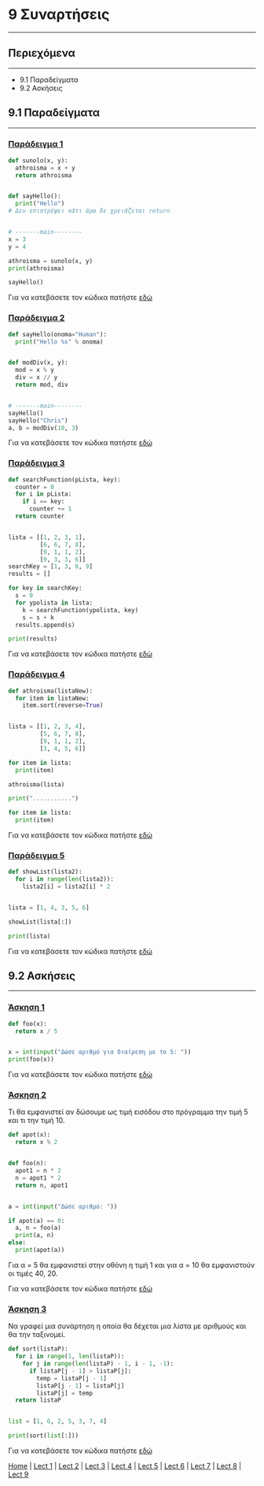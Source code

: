# 9 Συναρτήσεις

---

## Περιεχόμενα

---

- 9.1 Παραδείγματα
- 9.2 Ασκήσεις

## 9.1 Παραδείγματα

---

<!--
### [Παράδειγμα 1](source/lecture_09/lecture_09_example_1.py)
-->

### [Παράδειγμα 1](source/lecture_09/lecture_09_example_1x.py)

```python
def sunolo(x, y):
  athroisma = x + y
  return athroisma


def sayHello():
  print("Hello")
# Δεν επιστρέφει κάτι άρα δε χρειάζεται return


# -------main--------
x = 3
y = 4

athroisma = sunolo(x, y)
print(athroisma)

sayHello()
```

<!--
Για να κατεβάσετε τον κώδικα πατήστε [εδώ](source/lecture_09/lecture_09_example_1.py)
-->

Για να κατεβάσετε τον κώδικα πατήστε [εδώ](source/lecture_09/lecture_09_example_1x.py)

<!--
### [Παράδειγμα 2](source/lecture_09/lecture_09_example_2.py)
-->

### [Παράδειγμα 2](source/lecture_09/lecture_09_example_2x.py)

```python
def sayHello(onoma="Human"):
  print("Hello %s" % onoma)


def modDiv(x, y):
  mod = x % y
  div = x // y
  return mod, div


# -------main--------
sayHello()
sayHello("Chris")
a, b = modDiv(10, 3)
```

<!--
Για να κατεβάσετε τον κώδικα πατήστε [εδώ](source/lecture_09/lecture_09_example_2.py)
-->

Για να κατεβάσετε τον κώδικα πατήστε [εδώ](source/lecture_09/lecture_09_example_2x.py)

<!--
### [Παράδειγμα 3](source/lecture_09/lecture_09_example_3.py)
-->

### [Παράδειγμα 3](source/lecture_09/lecture_09_example_3x.py)

```python
def searchFunction(pLista, key):
  counter = 0
  for i in pLista:
    if i == key:
      counter += 1
  return counter


lista = [[1, 2, 3, 1],
         [6, 6, 7, 8],
         [9, 1, 1, 2],
         [9, 3, 3, 6]]
searchKey = [1, 3, 6, 9]
results = []

for key in searchKey:
  s = 0
  for ypolista in lista:
    k = searchFunction(ypolista, key)
    s = s + k
  results.append(s)

print(results)
```

<!--
Για να κατεβάσετε τον κώδικα πατήστε [εδώ](source/lecture_09/lecture_09_example_3.py)
-->

Για να κατεβάσετε τον κώδικα πατήστε [εδώ](source/lecture_09/lecture_09_example_3x.py)

<!--
### [Παράδειγμα 4](source/lecture_09/lecture_09_example_4.py)
-->

### [Παράδειγμα 4](source/lecture_09/lecture_09_example_4x.py)

```python
def athroisma(listaNew):
  for item in listaNew:
    item.sort(reverse=True)


lista = [[1, 2, 3, 4],
         [5, 6, 7, 8],
         [9, 1, 1, 2],
         [3, 4, 5, 6]]

for item in lista:
  print(item)

athroisma(lista)

print("...........")

for item in lista:
  print(item)
```

<!--
Για να κατεβάσετε τον κώδικα πατήστε [εδώ](source/lecture_09/lecture_09_example_4.py)
-->

Για να κατεβάσετε τον κώδικα πατήστε [εδώ](source/lecture_09/lecture_09_example_4x.py)

<!--
### [Παράδειγμα 5](source/lecture_09/lecture_09_example_5.py)
-->

### [Παράδειγμα 5](source/lecture_09/lecture_09_example_5x.py)

```python
def showList(lista2):
  for i in range(len(lista2)):
    lista2[i] = lista2[i] * 2


lista = [1, 4, 3, 5, 6]

showList(lista[:])

print(lista)
```

<!--
Για να κατεβάσετε τον κώδικα πατήστε [εδώ](source/lecture_09/lecture_09_example_5.py)
-->

Για να κατεβάσετε τον κώδικα πατήστε [εδώ](source/lecture_09/lecture_09_example_5x.py)

## 9.2 Ασκήσεις

---

<!--
### [Άσκηση 1](source/lecture_09/lecture_09_exercise_1.py)
-->

### [Άσκηση 1](source/lecture_09/lecture_09_exercise_1x.py)

```python
def foo(x):
  return x / 5


x = int(input("Δώσε αριθμό για διαίρεση με το 5: "))
print(foo(x))
```

<!--
Για να κατεβάσετε τον κώδικα πατήστε [εδώ](source/lecture_09/lecture_09_exercise_1.py)
-->

Για να κατεβάσετε τον κώδικα πατήστε [εδώ](source/lecture_09/lecture_09_exercise_1x.py)

<!--
### [Άσκηση 2](source/lecture_09/lecture_09_exercise_2.py)
-->

### [Άσκηση 2](source/lecture_09/lecture_09_exercise_2x.py)

Τι θα εµφανιστεί αν δώσουµε ως τιµή εισόδου στο πρόγραµµα την τιµή 5 και τι την τιµή 10.

```python
def apot(x):
  return x % 2


def foo(n):
  apot1 = n * 2
  n = apot1 * 2
  return n, apot1


a = int(input("Δώσε αριθμό: "))

if apot(a) == 0:
  a, n = foo(a)
  print(a, n)
else:
  print(apot(a))
```

Για α = 5 θα εµφανιστεί στην οθόνη η τιµή 1 και για α = 10 θα εµφανιστούν οι τιµές 40, 20.

<!--
Για να κατεβάσετε τον κώδικα πατήστε [εδώ](source/lecture_09/lecture_09_exercise_2.py)
-->

Για να κατεβάσετε τον κώδικα πατήστε [εδώ](source/lecture_09/lecture_09_exercise_2x.py)

<!--
### [Άσκηση 3](source/lecture_09/lecture_09_exercise_3.py)
-->

### [Άσκηση 3](source/lecture_09/lecture_09_exercise_3x.py)

Να γραφεί µια συνάρτηση η οποία θα δέχεται µια λίστα µε αριθµούς και θα την ταξινοµεί.

```python
def sort(listaP):
  for i in range(1, len(listaP)):
    for j in range(len(listaP) - 1, i - 1, -1):
      if listaP[j - 1] > listaP[j]:
        temp = listaP[j - 1]
        listaP[j - 1] = listaP[j]
        listaP[j] = temp
  return listaP


list = [1, 6, 2, 5, 3, 7, 4]

print(sort(list[:]))
```

<!--
Για να κατεβάσετε τον κώδικα πατήστε [εδώ](source/lecture_09/lecture_09_exercise_3.py)
-->

Για να κατεβάσετε τον κώδικα πατήστε [εδώ](source/lecture_09/lecture_09_exercise_3x.py)

[Home](../README.md) | [Lect 1](lecture_01.md) | [Lect 2](lecture_02.md) | [Lect 3](lecture_03.md) | [Lect 4](lecture_04.md) | [Lect 5](lecture_05.md) | [Lect 6](lecture_06.md) | [Lect 7](lecture_07.md) | [Lect 8](lecture_08.md) | [Lect 9](lecture_09.md)
